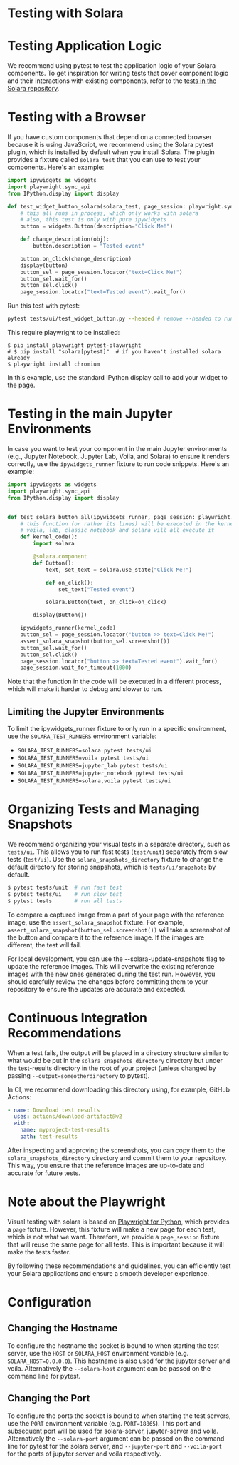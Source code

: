 # Testing with Solara
# Testing Application Logic

We recommend using pytest to test the application logic of your Solara components. To get inspiration for writing tests that cover component logic and their interactions with existing components, refer to the [tests in the Solara repository](https://github.com/widgetti/solara/tree/master/tests).

# Testing with a Browser

If you have custom components that depend on a connected browser because it is using JavaScript, we recommend using the Solara pytest plugin, which is installed by default when you install Solara. The plugin provides a fixture called `solara_test` that you can use to test your components. Here's an example:

```python
import ipywidgets as widgets
import playwright.sync_api
from IPython.display import display

def test_widget_button_solara(solara_test, page_session: playwright.sync_api.Page):
    # this all runs in process, which only works with solara
    # also, this test is only with pure ipywidgets
    button = widgets.Button(description="Click Me!")

    def change_description(obj):
        button.description = "Tested event"

    button.on_click(change_description)
    display(button)
    button_sel = page_session.locator("text=Click Me!")
    button_sel.wait_for()
    button_sel.click()
    page_session.locator("text=Tested event").wait_for()
```

Run this test with pytest:

```bash
pytest tests/ui/test_widget_button.py --headed # remove --headed to run headless
```

This require playwright to be installed:

```
$ pip install playwright pytest-playwright
# $ pip install "solara[pytest]"  # if you haven't installed solara already
$ playwright install chromium
```


In this example, use the standard IPython display call to add your widget to the page.

# Testing in the main Jupyter Environments

In case you want to test your component in the main Jupyter environments (e.g., Jupyter Notebook, Jupyter Lab, Voila, and Solara) to ensure it renders correctly, use the `ipywidgets_runner` fixture to run code snippets. Here's an example:

```python
import ipywidgets as widgets
import playwright.sync_api
from IPython.display import display


def test_solara_button_all(ipywidgets_runner, page_session: playwright.sync_api.Page, assert_solara_snapshot):
    # this function (or rather its lines) will be executed in the kernel
    # voila, lab, classic notebook and solara will all execute it
    def kernel_code():
        import solara

        @solara.component
        def Button():
            text, set_text = solara.use_state("Click Me!")

            def on_click():
                set_text("Tested event")

            solara.Button(text, on_click=on_click)

        display(Button())

    ipywidgets_runner(kernel_code)
    button_sel = page_session.locator("button >> text=Click Me!")
    assert_solara_snapshot(button_sel.screenshot())
    button_sel.wait_for()
    button_sel.click()
    page_session.locator("button >> text=Tested event").wait_for()
    page_session.wait_for_timeout(1000)
```

Note that the function in the code will be executed in a different process, which will make it harder to debug and slower to run.

## Limiting the Jupyter Environments
To limit the ipywidgets_runner fixture to only run in a specific environment, use the `SOLARA_TEST_RUNNERS` environment variable:

 * `SOLARA_TEST_RUNNERS=solara pytest tests/ui`
 * `SOLARA_TEST_RUNNERS=voila pytest tests/ui`
 * `SOLARA_TEST_RUNNERS=jupyter_lab pytest tests/ui`
 * `SOLARA_TEST_RUNNERS=jupyter_notebook pytest tests/ui`
 * `SOLARA_TEST_RUNNERS=solara,voila pytest tests/ui`



# Organizing Tests and Managing Snapshots
We recommend organizing your visual tests in a separate directory, such as `tests/ui`. This allows you to run fast tests (`test/unit`) separately from slow tests (t`est/ui`). Use the `solara_snapshots_directory` fixture to change the default directory for storing snapshots, which is `tests/ui/snapshots` by default.

```bash
$ pytest tests/unit  # run fast test
$ pytest tests/ui    # run slow test
$ pytest tests       # run all tests
```

To compare a captured image from a part of your page with the reference image, use the `assert_solara_snapshot` fixture. For example, `assert_solara_snapshot(button_sel.screenshot())` will take a screenshot of the button and compare it to the reference image. If the images are different, the test will fail.

For local development, you can use the --solara-update-snapshots flag to update the reference images. This will overwrite the existing reference images with the new ones generated during the test run. However, you should carefully review the changes before committing them to your repository to ensure the updates are accurate and expected.


# Continuous Integration Recommendations

When a test fails, the output will be placed in a directory structure similar to what would be put in the `solara_snapshots_directory` directory but under the test-results directory in the root of your project (unless changed by passing `--output=someotherdirectory` to pytest).

In CI, we recommend downloading this directory using, for example, GitHub Actions:

```yaml
- name: Download test results
  uses: actions/download-artifact@v2
  with:
    name: myproject-test-results
    path: test-results
```


After inspecting and approving the screenshots, you can copy them to the `solara_snapshots_directory` directory and commit them to your repository. This way, you ensure that the reference images are up-to-date and accurate for future tests.


# Note about the Playwright

Visual testing with solara is based on [Playwright for Python](https://playwright.dev/python/), which provides a `page` fixture. However, this fixture will make a new page for each test, which is not what we want. Therefore, we provide a `page_session` fixture that will reuse the same page for all tests. This is important because it will make the tests faster.

By following these recommendations and guidelines, you can efficiently test your Solara applications and ensure a smooth developer experience.

# Configuration

## Changing the Hostname

To configure the hostname the socket is bound to when starting the test server, use the `HOST` or `SOLARA_HOST` environment variable (e.g. `SOLARA_HOST=0.0.0.0`). This hostname is also used for the jupyter server and voila. Alternatively the `--solara-host` argument can be passed on the command line for pytest.

## Changing the Port

To configure the ports the socket is bound to when starting the test servers, use the `PORT` environment variable (e.g. `PORT=18865`). This port and subsequent port will be used for solara-server, jupyter-server and voila. Alternatively the `--solara-port` argument can be passed on the command line for pytest for the solara server, and `--jupyter-port` and `--voila-port` for the ports of jupyter server and voila respectively.
